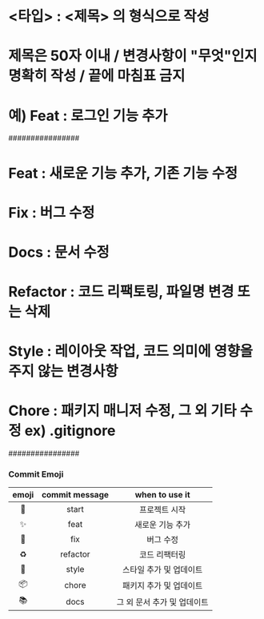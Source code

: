 # <타입> : <제목> 의 형식으로 작성

# 제목은 50자 이내 / 변경사항이 "무엇"인지 명확히 작성 / 끝에 마침표 금지

# 예) Feat : 로그인 기능 추가

################

# Feat : 새로운 기능 추가, 기존 기능 수정

# Fix : 버그 수정

# Docs : 문서 수정

# Refactor : 코드 리팩토링, 파일명 변경 또는 삭제

# Style : 레이아웃 작업, 코드 의미에 영향을 주지 않는 변경사항

# Chore : 패키지 매니저 수정, 그 외 기타 수정 ex) .gitignore

################

### Commit Emoji

|   emoji    | commit message |       when to use it        |
| :--------: | :------------: | :-------------------------: |
|   :tada:   |     start      |        프로젝트 시작        |
| :sparkles: |      feat      |      새로운 기능 추가       |
|   :bug:    |      fix       |          버그 수정          |
| :recycle:  |    refactor    |        코드 리팩터링        |
| :lipstick: |     style      |   스타일 추가 및 업데이트   |
| :package:  |     chore      |   패키지 추가 및 업데이트   |
|  :books:   |      docs      | 그 외 문서 추가 및 업데이트 |
